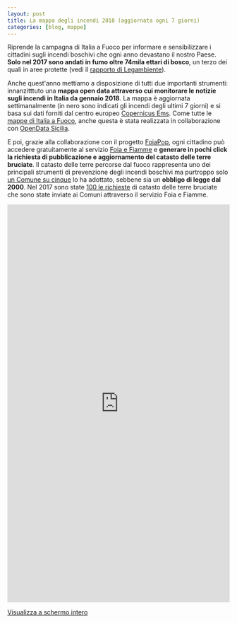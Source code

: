 ```yaml
---
layout: post
title: La mappa degli incendi 2018 (aggiornata ogni 7 giorni)
categories: [blog, mappe]
---
```


Riprende la campagna di Italia a Fuoco per informare e sensibilizzare i cittadini sugli incendi boschivi che ogni anno devastano il nostro Paese. **Solo nel 2017 sono andati in fumo oltre 74mila ettari di bosco**, un terzo dei quali in aree protette (vedi il [rapporto di Legambiente](https://www.legambiente.it/contenuti/comunicati/incendi-boschivi-e-record-74965-ettari-bruciati-nei-sette-mesi-del-2017-ecco-l-)).<br>

Anche quest'anno mettiamo a disposizione di tutti due importanti strumenti: innanzitttuto una **mappa open data attraverso cui monitorare le notizie sugli incendi in Italia da gennaio 2018**. La mappa è aggiornata settimanalmente (in nero sono indicati gli incendi degli ultimi 7 giorni) e si basa sui dati forniti dal centro europeo [Copernicus Ems](http://emergency.copernicus.eu/). Come tutte le [mappe di Italia a Fuoco](https://www.{{site.baseurl}}/mappe/), anche questa è stata realizzata in collaborazione con [OpenData Sicilia](http://opendatasicilia.it/).<br>

E poi, grazie alla collaborazione con il progetto [FoiaPop](http://www.foiapop.it/), ogni cittadino può accedere gratuitamente al servizio [Foia e Fiamme](https://{{site.baseurl}}/foia/) e **generare in pochi click la richiesta di pubblicazione e aggiornamento del catasto delle terre bruciate**. Il catasto delle terre percorse dal fuoco rappresenta uno dei principali strumenti di prevenzione degli incendi boschivi ma purtroppo solo [un Comune su cinque](https://www.avvenire.it/attualita/pagine/un-comune-su-5-senza-il-catasto) lo ha adottato, sebbene sia un **obbligo di legge dal 2000**. Nel 2017 sono state [100 le richieste](https://docs.google.com/spreadsheets/d/e/2PACX-1vQHIcaQrXHke2rFSGnydDo6dextEBaxrRL6lbSBNkR2OrQiKje25bOzv7cUsxiLQXSMwXqBkgL94y0W/pubhtml?gid=2018009333&single=true) di catasto delle terre bruciate che sono state inviate ai Comuni attraverso il servizio Foia e Fiamme.<br>

<iframe width="100%" height="900px" frameBorder="0" src="https://umap.openstreetmap.fr/it/map/mappa-delle-news-sugli-incendi-2018_188138?scaleControl=false&miniMap=false&scrollWheelZoom=false&zoomControl=true&allowEdit=false&moreControl=true&searchControl=null&tilelayersControl=null&embedControl=null&datalayersControl=true&onLoadPanel=caption&captionBar=false"></iframe><p><a href="https://umap.openstreetmap.fr/it/map/mappa-delle-news-sugli-incendi-2018_188138">Visualizza a schermo intero</a></p>
